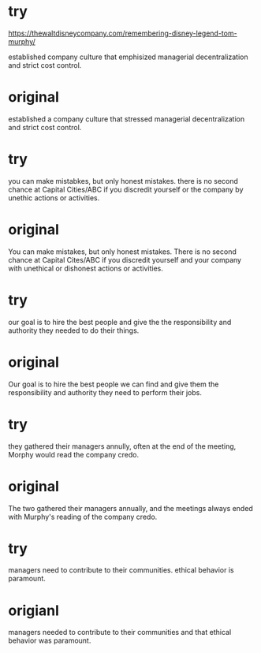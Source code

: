 # try

https://thewaltdisneycompany.com/remembering-disney-legend-tom-murphy/

established company culture that emphisized managerial decentralization and
strict cost control.

# original

established a company culture that stressed managerial decentralization and
strict cost control.

# try

you can make mistabkes, but only honest mistakes.
there is no second chance at Capital Cities/ABC if you discredit yourself or
the company by unethic actions or activities.

# original

You can make mistakes, but only honest mistakes.
There is no second chance at Capital Cites/ABC if you discredit yourself and your
company with unethical or dishonest actions or activities.

# try

our goal is to hire the best people and give the the responsibility and authority
they needed to do their things.

# original

Our goal is to hire the best people we can find and give them the responsibility
and authority they need to perform their jobs.

# try

they gathered their managers annully, often at the end of the meeting, Morphy would
read the company credo.

# original

The two gathered their managers annually, and the meetings always ended with Murphy's
reading of the company credo.

# try

managers need to contribute to their communities.
ethical behavior is paramount.

# origianl

managers needed to contribute to their communities and that ethical behavior
was paramount.
